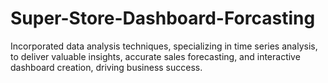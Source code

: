 # Super-Store-Dashboard-Forcasting

Incorporated data analysis techniques, specializing in time series analysis, to deliver valuable insights, accurate sales forecasting, and interactive dashboard creation, driving business success.
